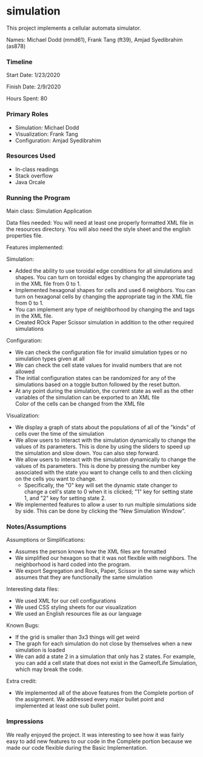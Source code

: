 simulation
====

This project implements a cellular automata simulator.

Names: Michael Dodd (mmd61), Frank Tang (ft39), Amjad Syedibrahim (as878)

### Timeline

Start Date: 1/23/2020

Finish Date: 2/9/2020

Hours Spent: 80

### Primary Roles
* Simulation: Michael Dodd
* Visualization: Frank Tang
* Configuration: Amjad Syedibrahim

### Resources Used
* In-class readings
* Stack overflow
* Java Orcale 

### Running the Program

Main class: Simulation Application

Data files needed: You will need at least one properly formatted XML file in the resources directory. You will also need the style sheet and the english properties file. 

Features implemented:

Simulation:
* Added the ability to use toroidal edge conditions for all simulations and shapes. You can turn on toroidal edges by changing the appropriate tag in the XML file from 0 to 1.
* Implemented hexagonal shapes for cells and used 6 neighbors. You can turn on hexagonal cells by changing the appropriate tag in the XML file from 0 to 1.
* You can implement any type of neighborhood by changing the <neighborColIndex> and <neighborRowIndex> tags in the XML file.
* Created ROck Paper Scissor simulation in addition to the other required simulations

Configuration:
* We can check the configuration file for invalid simulation types or no simulation types given at all
* We can check the cell state values for invalid numbers that are not allowed
* The initial configuration states can be randomized for any of the simulations based on a toggle button followed by the reset button.
* At any point during the simulation, the current state as well as the other variables of the simulation can be exported to an XML file  
Color of the cells can be changed from the XML file

Visualization:
* We display a graph of stats about the populations of all of the "kinds" of cells over the time of the simulation
* We allow users to interact with the simulation dynamically to change the values of its parameters. This is done by using the sliders to speed up the simulation and slow down. You can also step forward.
* We allow users to interact with the simulation dynamically to change the values of its parameters. This is done by pressing the number key associated with the state you want to change cells to and then clicking on the cells you want to change.
    * Specifically, the "0" key will set the dynamic state changer to change a cell's state to 0 when it is clicked;
    "1" key for setting state 1, and "2" key for setting state 2.
* We implemented features to allow a user to run multiple simulations side by side. This can be done by clicking the “New Simulation Window”.




### Notes/Assumptions

Assumptions or Simplifications:
* Assumes the person knows how the XML files are formatted
* We simplified our hexagon so that it was not flexible with neighbors. The neighborhood is hard coded into the program.
* We export Segregation and Rock, Paper, Scissor in the same way which assumes that they are functionally the same simulation 

Interesting data files:
* We used XML for our cell configurations
* We used CSS styling sheets for our visualization
* We used an English resources file as our language 

Known Bugs:
* If the grid is smaller than 3x3 things will get weird
* The graph for each simulation do not close by themselves when a new simulation is loaded
* We can add a state 2 in a simulation that only has 2 states. For example, you can add a cell state that
does not exist in the GameofLife Simulation, which may break the code.

Extra credit:
* We implemented all of the above features from the Complete portion of the assignment. We addressed every major bullet point and implemented at least one sub bullet point.


### Impressions
We really enjoyed the project. It was interesting to see how it was fairly easy to add new features to our code in the Complete portion because we made our code flexible during the Basic Implementation.



